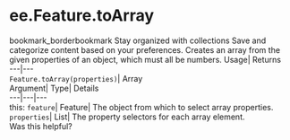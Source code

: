  
#  ee.Feature.toArray
bookmark_borderbookmark Stay organized with collections  Save and categorize content based on your preferences.
Creates an array from the given properties of an object, which must all be numbers. 
Usage| Returns  
---|---  
`Feature.toArray(properties)`| Array  
Argument| Type| Details  
---|---|---  
this: `feature`| Feature| The object from which to select array properties.  
`properties`| List| The property selectors for each array element.  
Was this helpful?

